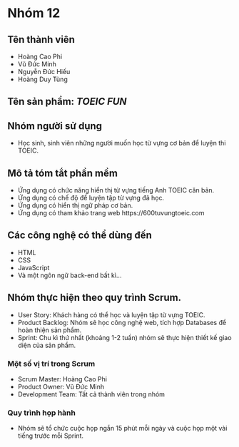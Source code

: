 <!DOCTYPE html>
<html>
    <head>
        <mate charest="utf-8" />
    </head>
    <body>
        <h1>Nhóm 12</h1>
			<h2>
			Tên thành viên
			</h2>
		<ul>
			<li>Hoàng Cao Phi</li>
			<li>Vũ Đức Minh</li>
			<li>Nguyễn Đức Hiếu</li>
			<li>Hoàng Duy Tùng</li>
		</ul>
			<h2>
			Tên sản phẩm: <i>TOEIC FUN</i>
			</h2>
			<h2>
			Nhóm người sử dụng
			</h2>
			<ul>
			<li>Học sinh, sinh viên những người muốn học từ vựng cơ bản để luyện thi TOEIC.</li>
			</ul>
			<h2>
			Mô tả tóm tắt phần mềm
			</h2>
			<ul>
				<li>Ứng dụng có chức năng hiển thị  từ vựng tiếng Anh TOEIC căn bản.</li>
				<li>Ứng dụng có chế độ để luyện tập từ vựng đã học.</li>
				<li>Ứng dụng có hiển thị ngữ pháp cơ bản.</li>
				<li>Ứng dụng có tham khảo trang web https://600tuvungtoeic.com</li>
			</ul>
			<h2>
			Các công nghệ có thể dùng đến
			</h2>
			<ul>
					<li>HTML</li>
					<li>CSS</li>
					<li>JavaScript</li>
					<li>Và một ngôn ngữ back-end bất kì...</li>
			</ul>
	    <h2>Nhóm thực hiện theo quy trình Scrum.</h2>
	    <ul>
		    <li>User Story: Khách hàng có thể học và luyện tập từ vựng TOEIC.</li>
		    <li>Product Backlog: Nhóm sẽ học công nghệ web, tích hợp Databases để hoàn thiện sản phẩm.</li>
		    <li>Sprint: Chu kì thứ nhất (khoảng 1-2 tuần) nhóm sẽ thực hiện thiết kế giao diện của sản phẩm.</li>
	    </ul>
	    <h3>Một số vị trí trong Scrum</h3>
	    <ul>
		    <li>Scrum Master: Hoàng Cao Phi</li>
		    <li>Product Owner: Vũ Đức Minh</li>
		    <li>Development Team: Tất cả thành viên trong nhóm</li>
	    </ul>
	    <h3>Quy trình họp hành</h3>
	    	    <ul>
			    <li> Nhóm sẽ tổ chức cuộc họp ngắn 15 phút mỗi ngày và cuộc họp một vài tiếng trước mỗi Sprint.</li>
		    </ul>
	    
</html>
